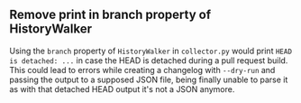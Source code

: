 ## Remove print in branch property of HistoryWalker
<!--
type: bugfix
scope: all
affected: all
-->

Using the `branch` property of `HistoryWalker` in `collector.py` would print `HEAD is detached: ...` in case the HEAD is detached during a pull request build. This could lead to errors while creating a changelog with `--dry-run` and passing the output to a supposed JSON file, being finally unable to parse it as with that detached HEAD output it's not a JSON anymore.
